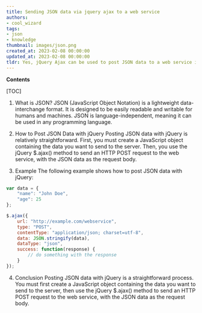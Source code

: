 ```yaml
---
title: Sending JSON data via jquery ajax to a web service
authors:
- cool_wizard
tags:
- json
- knowledge
thumbnail: images/json.png
created_at: 2023-02-08 00:00:00
updated_at: 2023-02-08 00:00:00
tldr: Yes, jQuery Ajax can be used to post JSON data to a web service in JSON format.
---
```


**Contents**

[TOC]

1. What is JSON?
JSON (JavaScript Object Notation) is a lightweight data-interchange format. It is designed to be easily readable and writable for humans and machines. JSON is language-independent, meaning it can be used in any programming language.

2. How to Post JSON Data with jQuery
Posting JSON data with jQuery is relatively straightforward. First, you must create a JavaScript object containing the data you want to send to the server. Then, you use the jQuery $.ajax() method to send an HTTP POST request to the web service, with the JSON data as the request body.

3. Example
The following example shows how to post JSON data with jQuery:

```javascript
var data = {
    "name": "John Doe",
    "age": 25
};

$.ajax({
    url: "http://example.com/webservice",
    type: "POST",
    contentType: "application/json; charset=utf-8",
    data: JSON.stringify(data),
    dataType: "json",
    success: function(response) {
        // do something with the response
    }
});
```

4. Conclusion
Posting JSON data with jQuery is a straightforward process. You must first create a JavaScript object containing the data you want to send to the server, then use the jQuery $.ajax() method to send an HTTP POST request to the web service, with the JSON data as the request body.
